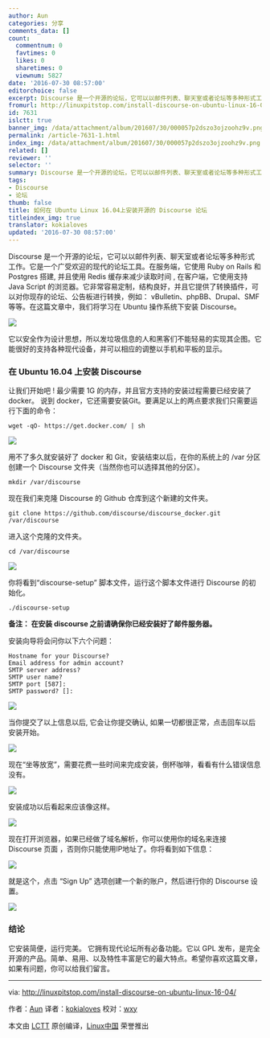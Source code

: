 ```yaml
---
author: Aun
categories: 分享
comments_data: []
count:
  commentnum: 0
  favtimes: 0
  likes: 0
  sharetimes: 0
  viewnum: 5827
date: '2016-07-30 08:57:00'
editorchoice: false
excerpt: Discourse 是一个开源的论坛，它可以以邮件列表、聊天室或者论坛等多种形式工作。它是一个广受欢迎的现代的论坛工具。
fromurl: http://linuxpitstop.com/install-discourse-on-ubuntu-linux-16-04/
id: 7631
islctt: true
banner_img: /data/attachment/album/201607/30/000057p2dszo3ojzoohz9v.png
permalink: /article-7631-1.html
index_img: /data/attachment/album/201607/30/000057p2dszo3ojzoohz9v.png.thumb.jpg
related: []
reviewer: ''
selector: ''
summary: Discourse 是一个开源的论坛，它可以以邮件列表、聊天室或者论坛等多种形式工作。它是一个广受欢迎的现代的论坛工具。
tags:
- Discourse
- 论坛
thumb: false
title: 如何在 Ubuntu Linux 16.04上安装开源的 Discourse 论坛
titleindex_img: true
translator: kokialoves
updated: '2016-07-30 08:57:00'
---
```


Discourse 是一个开源的论坛，它可以以邮件列表、聊天室或者论坛等多种形式工作。它是一个广受欢迎的现代的论坛工具。在服务端，它使用 Ruby on Rails 和 Postgres 搭建, 并且使用 Redis 缓存来减少读取时间 , 在客户端，它使用支持 Java Script 的浏览器。它非常容易定制，结构良好，并且它提供了转换插件，可以对你现存的论坛、公告板进行转换，例如： vBulletin、phpBB、Drupal、SMF 等等。在这篇文章中，我们将学习在 Ubuntu 操作系统下安装 Discourse。


![](/data/attachment/album/201607/30/000057p2dszo3ojzoohz9v.png)


它以安全作为设计思想，所以发垃圾信息的人和黑客们不能轻易的实现其企图。它能很好的支持各种现代设备，并可以相应的调整以手机和平板的显示。


### 在 Ubuntu 16.04 上安装 Discourse


让我们开始吧 ! 最少需要 1G 的内存，并且官方支持的安装过程需要已经安装了 docker。 说到 docker，它还需要安装Git。要满足以上的两点要求我们只需要运行下面的命令：



```
wget -qO- https://get.docker.com/ | sh

```

![](/data/attachment/album/201607/30/000130v00i0hrjj0om06rs.png)


用不了多久就安装好了 docker 和 Git，安装结束以后，在你的系统上的 /var 分区创建一个 Discourse 文件夹（当然你也可以选择其他的分区）。



```
mkdir /var/discourse 

```

现在我们来克隆 Discourse 的 Github 仓库到这个新建的文件夹。



```
git clone https://github.com/discourse/discourse_docker.git /var/discourse

```

进入这个克隆的文件夹。



```
cd /var/discourse

```

![](/data/attachment/album/201607/30/000131ndwovlvcvc6clxnc.png)


你将看到“discourse-setup” 脚本文件，运行这个脚本文件进行 Discourse 的初始化。



```
./discourse-setup

```

**备注： 在安装 discourse 之前请确保你已经安装好了邮件服务器。**


安装向导将会问你以下六个问题：



```
Hostname for your Discourse?
Email address for admin account? 
SMTP server address? 
SMTP user name? 
SMTP port [587]:
SMTP password? []:

```

![](/data/attachment/album/201607/30/000138bsell6zxg8q3565y.png)


当你提交了以上信息以后, 它会让你提交确认, 如果一切都很正常，点击回车以后安装开始。


![](/data/attachment/album/201607/30/000139ou3tstv05t55lovf.png)


现在“坐等放宽”，需要花费一些时间来完成安装，倒杯咖啡，看看有什么错误信息没有。


![](/data/attachment/album/201607/30/000144spqv0jnvv6z0vvjv.png)


安装成功以后看起来应该像这样。


![](/data/attachment/album/201607/30/000146wsws5p6w6gc9rm6r.png)


现在打开浏览器，如果已经做了域名解析，你可以使用你的域名来连接 Discourse 页面 ，否则你只能使用IP地址了。你将看到如下信息：


![](/data/attachment/album/201607/30/000148tbd39kc15dvvdzcd.png)


就是这个，点击 “Sign Up” 选项创建一个新的账户，然后进行你的 Discourse 设置。


![](/data/attachment/album/201607/30/000149krjlox3o3rk4m3rk.png)


### 结论


它安装简便，运行完美。 它拥有现代论坛所有必备功能。它以 GPL 发布，是完全开源的产品。简单、易用、以及特性丰富是它的最大特点。希望你喜欢这篇文章，如果有问题，你可以给我们留言。




---


via: <http://linuxpitstop.com/install-discourse-on-ubuntu-linux-16-04/>


作者：[Aun](http://linuxpitstop.com/author/aun/) 译者：[kokialoves](https://github.com/kokialoves) 校对：[wxy](https://github.com/wxy)


本文由 [LCTT](https://github.com/LCTT/TranslateProject) 原创编译，[Linux中国](https://linux.cn/) 荣誉推出
